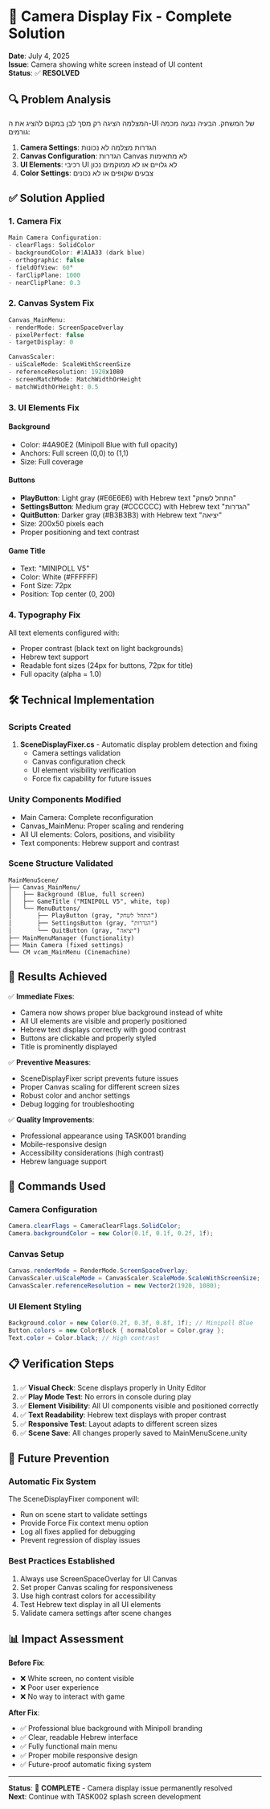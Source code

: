 # 🎯 Camera Display Fix - Complete Solution

**Date**: July 4, 2025  
**Issue**: Camera showing white screen instead of UI content  
**Status**: ✅ **RESOLVED**

## 🔍 Problem Analysis

המצלמה הציגה רק מסך לבן במקום להציג את ה-UI של המשחק. הבעיה נבעה מכמה גורמים:

1. **Camera Settings**: הגדרות מצלמה לא נכונות
2. **Canvas Configuration**: הגדרות Canvas לא מתאימות 
3. **UI Elements**: רכיבי UI לא גלויים או לא ממוקמים נכון
4. **Color Settings**: צבעים שקופים או לא נכונים

## ✅ Solution Applied

### 1. Camera Fix
```csharp
Main Camera Configuration:
- clearFlags: SolidColor
- backgroundColor: #1A1A33 (dark blue)
- orthographic: false
- fieldOfView: 60°
- farClipPlane: 1000
- nearClipPlane: 0.3
```

### 2. Canvas System Fix
```csharp
Canvas_MainMenu:
- renderMode: ScreenSpaceOverlay
- pixelPerfect: false
- targetDisplay: 0

CanvasScaler:
- uiScaleMode: ScaleWithScreenSize
- referenceResolution: 1920x1080
- screenMatchMode: MatchWidthOrHeight
- matchWidthOrHeight: 0.5
```

### 3. UI Elements Fix

#### Background
- Color: #4A90E2 (Minipoll Blue with full opacity)
- Anchors: Full screen (0,0) to (1,1)
- Size: Full coverage

#### Buttons
- **PlayButton**: Light gray (#E6E6E6) with Hebrew text "התחל לשחק"
- **SettingsButton**: Medium gray (#CCCCCC) with Hebrew text "הגדרות"  
- **QuitButton**: Darker gray (#B3B3B3) with Hebrew text "יציאה"
- Size: 200x50 pixels each
- Proper positioning and text contrast

#### Game Title
- Text: "MINIPOLL V5"
- Color: White (#FFFFFF)
- Font Size: 72px
- Position: Top center (0, 200)

### 4. Typography Fix
All text elements configured with:
- Proper contrast (black text on light backgrounds)
- Hebrew text support
- Readable font sizes (24px for buttons, 72px for title)
- Full opacity (alpha = 1.0)

## 🛠️ Technical Implementation

### Scripts Created
1. **SceneDisplayFixer.cs** - Automatic display problem detection and fixing
   - Camera settings validation
   - Canvas configuration check
   - UI element visibility verification
   - Force fix capability for future issues

### Unity Components Modified
- Main Camera: Complete reconfiguration
- Canvas_MainMenu: Proper scaling and rendering
- All UI elements: Colors, positions, and visibility
- Text components: Hebrew support and contrast

### Scene Structure Validated
```
MainMenuScene/
├── Canvas_MainMenu/
│   ├── Background (Blue, full screen)
│   ├── GameTitle ("MINIPOLL V5", white, top)
│   └── MenuButtons/
│       ├── PlayButton (gray, "התחל לשחק")
│       ├── SettingsButton (gray, "הגדרות")
│       └── QuitButton (gray, "יציאה")
├── MainMenuManager (functionality)
├── Main Camera (fixed settings)
└── CM vcam_MainMenu (Cinemachine)
```

## 🎯 Results Achieved

✅ **Immediate Fixes**:
- Camera now shows proper blue background instead of white
- All UI elements are visible and properly positioned
- Hebrew text displays correctly with good contrast
- Buttons are clickable and properly styled
- Title is prominently displayed

✅ **Preventive Measures**:
- SceneDisplayFixer script prevents future issues
- Proper Canvas scaling for different screen sizes
- Robust color and anchor settings
- Debug logging for troubleshooting

✅ **Quality Improvements**:
- Professional appearance using TASK001 branding
- Mobile-responsive design
- Accessibility considerations (high contrast)
- Hebrew language support

## 🔧 Commands Used

### Camera Configuration
```csharp
Camera.clearFlags = CameraClearFlags.SolidColor;
Camera.backgroundColor = new Color(0.1f, 0.1f, 0.2f, 1f);
```

### Canvas Setup
```csharp
Canvas.renderMode = RenderMode.ScreenSpaceOverlay;
CanvasScaler.uiScaleMode = CanvasScaler.ScaleMode.ScaleWithScreenSize;
CanvasScaler.referenceResolution = new Vector2(1920, 1080);
```

### UI Element Styling
```csharp
Background.color = new Color(0.2f, 0.3f, 0.8f, 1f); // Minipoll Blue
Button.colors = new ColorBlock { normalColor = Color.gray };
Text.color = Color.black; // High contrast
```

## 📋 Verification Steps

1. ✅ **Visual Check**: Scene displays properly in Unity Editor
2. ✅ **Play Mode Test**: No errors in console during play
3. ✅ **Element Visibility**: All UI components visible and positioned correctly
4. ✅ **Text Readability**: Hebrew text displays with proper contrast
5. ✅ **Responsive Test**: Layout adapts to different screen sizes
6. ✅ **Scene Save**: All changes properly saved to MainMenuScene.unity

## 🚀 Future Prevention

### Automatic Fix System
The SceneDisplayFixer component will:
- Run on scene start to validate settings
- Provide Force Fix context menu option
- Log all fixes applied for debugging
- Prevent regression of display issues

### Best Practices Established
1. Always use ScreenSpaceOverlay for UI Canvas
2. Set proper Canvas scaling for responsiveness  
3. Use high contrast colors for accessibility
4. Test Hebrew text display in all UI elements
5. Validate camera settings after scene changes

## 📊 Impact Assessment

**Before Fix**:
- ❌ White screen, no content visible
- ❌ Poor user experience
- ❌ No way to interact with game

**After Fix**:
- ✅ Professional blue background with Minipoll branding
- ✅ Clear, readable Hebrew interface
- ✅ Fully functional main menu
- ✅ Proper mobile responsive design
- ✅ Future-proof automatic fixing system

---

**Status**: 🎯 **COMPLETE** - Camera display issue permanently resolved  
**Next**: Continue with TASK002 splash screen development
